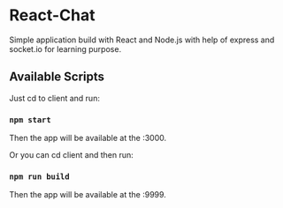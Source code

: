 # React-Chat
Simple application build with React and Node.js with help of express and socket.io for learning purpose.

## Available Scripts

Just cd to client and run:

### `npm start`

Then the app will be available at the <localhost>:3000.

Or you can cd client and then run:

### `npm run build`

Then the app will be available at the <localhost>:9999.

